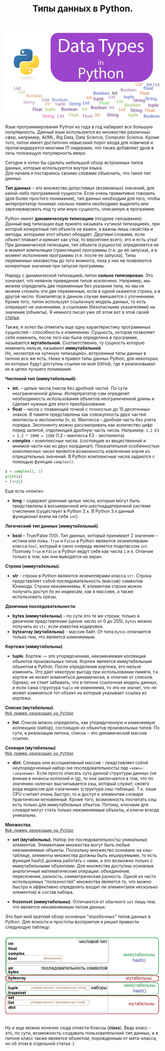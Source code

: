 ﻿---
layout: post
title: Типы данных в Python.
category: "imperative"
---
![](/image/post-2021-06-29/logo1.jpg)  

Язык программирования Python из года в год набирает все большую популярность. Данный язык используется во множестве различных сфер, например, AI/ML, Big Data, Data Science, Computer Science. Кроме того, питон имеет достаточно невысокий порог входа для новичков и пропагандируется многими IT-лидерами, что также добавляет дров в печь толкающую популярность вверх.  

Сегодня я хотел бы сделать небольшой обзор встроенных типов данных, которые используются внутри языка.  
Для начала я постараюсь своими словами объяснить, что такое тип данных.  

**Тип данных** – это множество допустимых (возможных) значений, для какой-либо программной сущности. Если очень примитивно говорить (для более простого понимания), тип данных необходим для того, чтобы интерпретатор понимал сколько памяти необходимо выделить или зарезервировать под ту или иную сущность, описанную в программе.   

Python имеет **динамическую типизацию** (позднее связывание). Данный вид типизации еще принято называть «утиной типизацией», при которой конкретный тип объекта не важен, а важны лишь свойства и методы, которыми этот объект обладает. Другими словами, если объект плавает и крякает как утка, то вероятнее всего, это и есть утка!  
При динамической типизации, тип объекта (сущности) определяется не в момент компиляции (трансляции) программы (т.е. до ее запуска), а в момент исполнения программы (т.е. после ее запуска). Типы переменных неизвестны до того момента, пока у них не появляются конкретные значения при запуске программы.  

Наряду с динамической типизацией, питон **сильно типизирован**. Это означает, что неявное приведение типов исключено. Например, мы можем определить две переменные без указания типа, но мы не можем сложить эти две переменные, если в одной окажется строка, а в другой число. Компилятор в данном случае вмешается с уточнением.  
Кроме того, питон использует ссылочную модель данных, то есть оперирует не значениями, а ссылками (безопасными указателями) на значения (объекты). Я немного писал уже об этом вот в этой своей [статье](https://optima740.github.io/universe/2021/02/02/programming-universe4/).  

Также, я хотел бы отметить еще одну характеристику программных сущностей – способность к изменению. Сущность, которая позволяет себя изменить, после того как была определена в программе, называется **мутабельной**. Соответственно, ту сущность которую изменить нельзя, называют **иммутабельной**.  
Но, несмотря на «утиную типизацию», встроенные типы данных в питоне все же есть. Ниже я привел типы данных Python, для некоторых из которых будут доступны ссылки на мой GitHub, где я реализовывал их в целях лучшего понимания.  

**Числовой тип (иммутабельный)**.

- **int.** – целые числа (числа без дробной части). По сути неограниченной длины. Интерпретатор сам определит необходимость использования объектов неограниченной длины и сделает нужные для этого преобразования.  
- **float** – числа с плавающей точкой с точностью до 15 десятичных знаков. В памяти представлены как совокупность двух частей: *мантиссы* и *экспоненты* (n, e). Мантисса – дробная часть без учета порядка. Экспоненту можно рассматривать как количество цифр перед запятой, отделяющей дробную часть числа. Например: `1.2 E3 = 1.2 * 1000 = 1200` (1.2 – мантисса E3 - экспонента)  
- **complex** – комплексные числа. (состоящие из вещественной и мнимой части как из двух координат). Показательной особенностью комплексных чисел является возможность извлечения корня из отрицательных значений. В Python комплексные числа задаются с помощью функции `complex()`:
```python
z = complex(1, 2)
print(z)
> (1+2j)
```  

Еще есть «лонги»:  

- **long** – содержит длинные целые числа, которые могут быть представлены в восьмеричной или шестнадцатеричной системе счисления 
(существует в Python 2.x. В Python 3.x данный функционал взяли на себя `int`).


**Логический тип данных (иммутабельный)**.  

- **bool** – True/False (1/0). Тип данных, который принимает 2 значения – истина или ложь. `True` и `False` в Python являются экземплярами класса `bool`, который в свою очередь является подклассом `int`. Поэтому `True` и `False` в Python ведут себя как числа `1` и `0`. Отличие только в том, как они выводятся на экран.  

**Строки (иммутабельны)**.  

- **str** - cтроки в Python являются экземплярами класса `str`. Строка представляет собой последовательность (массив) символов Юникода. Строки неизменяемы.
К элементам строки можно получать доступ по их индексам, как в массиве, а также использовать срезы.  

**Двоичные последовательности**:  

- **bytes (иммутабельны)** – по сути это те же строки, только в двоичном представлении (целое число от 0 до 255), `bytes` можно получить из `str`, если известна кодировка.
- **bytearray (мутабельны)** - массив байт. От типа `bytes` отличается только тем, что является изменяемым.  

**Кортежи (иммутабельны)**.  

- **tuple**. Кортеж — это упорядоченная, неизменяемая коллекция объектов произвольных типов. Кортеж является иммутабельным объектом в Python. После определения кортежа, его нельзя изменить. Это дает некотрую выгоду при использовании памяти, т.к. кортеж не может изменяться динамически, в отличие от списков. Однако, не стоит забывать, что в питоне ссылочная модель данных, и если сама структура `tuple` не изменяема, то это не значит, что не может изменяться тот объект на который указывает ссылка из кортежа.

**Cписки (мутабельны)**.  
[`Мой пример реализации на Python`](https://github.com/optima740/Data_structures-Python-/blob/master/level_1/My_new_list.py)  

- **list**. Cписок можно определить, как упорядоченную и изменяемую коллекцию (набор), состоящую из объектов произвольных типов. По сути, в реализации питона, список – это динамический массив ссылок.  

**Словари (мутабельны)**  
[`Мой пример реализации на Python`](https://github.com/optima740/Data_structures-Python-/blob/master/level_1/NativeArray.py)     

- **dict**. Словарь или ассоциативный массив - представляет собой неупорядоченный набор (не последовательность) пар `«ключ»: «значение»`. Если просто описать суть данной структуры данных (не вникая в нюансы коллизий и тд), то она заключается в том, что по значению «ключа» высчитывается хэш, который служит, своего рода индексом для «значения» (структура хэш-таблицы). Т.к. хэши CPU считает очень быстро, то и доступ к элементам словаря практически мгновенный. Кроме того, возможность посчитать хэш есть только для иммутабельных объктов. Потому, ключами для словаря могут стать только неизменяемые объекты, и ключи всегда уникальны.  

**Множества**.  
[`Мой пример реализации на Python`](https://github.com/optima740/Data_structures-Python-/blob/master/level_1/My_Set-new.py)

- **set (мутабельны)**. Набор (не последовательность) уникальных элементов. Элементами множества могут быть любые неизменяемые объекты. Поскольку множество основано на хэш-таблице, элементы множества должны быть хешируемыми, то есть функция hash() должна работать с ними, а это возможно только с иммутабельными объектами. Для множества доступны основные аналогичные математические операции: объединение, пересечение, разность, симметрическая разность. Одной из часто используемых "полезностей" множества является то, что можно быстро и эффективно определить входит ли элемент(или несколько элементов) в состав набора.  

- **frozenset (иммутабельны)**. Отличаются от обычного `set` лишь тем, что является неизменяемым типом данных.  

Это был мой краткий обзор основных "коробочных" типов данных в Python. Для ясности и простоты восприятия я решил привести следующую таблицу:  

![](/image/post-2021-06-29/python_type_table.jpg)  


Ну и еще можно конечно сюда отнести Классы (**class**). Ведь класс - это, по сути, возможность создавать пользовательский тип данных, и в питоне класс также является объектом, порожденным от мета-класса, но об этом в отдельной статье :)  






 




















